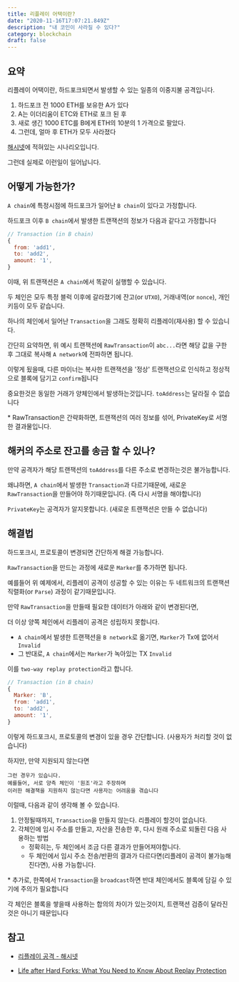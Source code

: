 ```yaml
---
title: 리플레이 어택이란?
date: "2020-11-16T17:07:21.849Z"
description: "내 코인이 사라질 수 있다?"
category: blockchain
draft: false
---
```


## 요약

리플레이 어택이란, 하드포크되면서 발생할 수 있는 일종의 이중지불 공격입니다.


1. 하드포크 전 1000 ETH를 보유한 A가 있다
2. A는 이더리움이 ETC와 ETH로 포크 된 후
3. 새로 생긴 1000 ETC를 B에게 ETH의 10분의 1 가격으로 팔았다. 
4. 그런데, 얼마 후 ETH가 모두 사라졌다

[해시넷](http://wiki.hash.kr/index.php/리플레이_공격)에 적혀있는 시나리오입니다. 

그런데 실제로 이런일이 일어납니다.

## 어떻게 가능한가?


`A chain`에 특정시점에 하드포크가 일어난 `B chain`이 있다고 가정합니다.

하드포크 이후 `B chain`에서 발생한 트랜잭션의 정보가 다음과 같다고 가정합니다

```javascript
// Transaction (in B chain)
{
  from: 'add1',
  to: 'add2',
  amount: '1',
}
```

이때, 위 트랜잭션은 `A chain`에서 똑같이 실행할 수 있습니다.

두 체인은 모두 특정 블럭 이후에 갈라졌기에
잔고(or `UTXO`), 거래내역(or `nonce`), 개인키등이 모두 같습니다.

하나의 체인에서 일어난 `Transaction`을 그래도 정확히 리플레이(재사용) 할 수 있습니다.


간단히 요약하면, 위 예시 트랜잭션에 `RawTransaction`이 `abc...`라면 해당 값을 구한 후 그대로 복사해 `A network`에 전파하면 됩니다.

이렇게 됬을때, 다른 마이너는 복사한 트랜잭션을 '정상' 트랜잭션으로 인식하고 정상적으로 블록에 담기고 `confirm`됩니다

중요한것은 동일한 거래가 양체인에서 발생하는것입니다. `toAddress`는 달라질 수 없습니다

\* RawTransaction은 간략화하면, 트랜잭션의 여러 정보를 섞어, PrivateKey로 서명한 결과물입니다.

## 해커의 주소로 잔고를 송금 할 수 있나?

만약 공격자가 해당 트랜잭션의 `toAddress`를 다른 주소로 변경하는것은 불가능합니다.

왜냐하면, `A chain`에서 발생한 `Transaction`과 다르기때문에, 새로운 `RawTransaction`을 만들어야 하기때문입니다. (즉 다시 서명을 해야합니다)

`PrivateKey`는 공격자가 알지못합니다. (새로운 트랜잭션은 만들 수 없습니다)


## 해결법

하드포크시, 프로토콜이 변경되면 간단하게 해결 가능합니다.

`RawTransaction`을 만드는 과정에 새로운 `Marker`를 추가하면 됩니다.

예를들어 위 예제에서, 리플레이 공격이 성공할 수 있는 이유는 두 네트워크의 트랜잭션 직렬화(or `Parse`) 과정이 같기때문입니다. 

만약 `RawTransaction`을 만들때 필요한 데이터가 아래와 같이 변경된다면, 

더 이상 양쪽 체인에서 리플레이 공격은 성립하지 못합니다. 
- `A chain`에서 발생한 트랜잭션을 `B network`로 옮기면, `Marker`가 Tx에 없어서  `Invalid`
- 그 반대로, `A chain`에서는 `Marker`가 녹아있는 TX `Invalid`

이를 `two-way replay protection`라고 합니다.

```javascript
// Transaction (in B chain)
{
  Marker: 'B',
  from: 'add1',
  to: 'add2',
  amount: '1',
}
```

이렇게 하드포크시, 프로토콜의 변경이 있을 경우 간단합니다. (사용자가 처리할 것이 없습니다)

하지만, 만약 지원되지 않는다면 

```
그런 경우가 있습니다.
예를들어, 서로 양측 체인이 '원조'라고 주장하며
이러한 해결책을 지원하지 않는다면 사용자는 어려움을 겪습니다
```
이럴때, 다음과 같이 생각해 볼 수 있습니다.

1. 안정될때까지, `Transaction`을 만들지 않는다. 리플레이 할것이 없습니다.
2. 각체인에 임시 주소를 만들고, 자산을 전송한 후, 다시 원래 주소로 되돌린 다음 사용하는 방법
   - 정확히는, 두 체인에서 조금 다른 결과가 만들어져야합니다.
   - 두 체인에서 임시 주소 전송/반환의 결과가 다르다면(리플레이 공격이 불가능해진다면), 사용 가능합니다.



\* 추가로, 한쪽에서 `Transaction`을 `broadcast`하면 반대 체인에서도 블록에 담길 수 있기에 주의가 필요합니다

각 체인은 블록을 쌓을때 사용하는 합의의 차이가 있는것이지, 트랜잭션 검증이 달라진것은 아니기 때문입니다


## 참고

- [리플레이 공격 - 해시넷](http://wiki.hash.kr/index.php/리플레이_공격)

- [Life after Hard Forks: What You Need to Know About Replay Protection](https://www.sfox.com/blog/life-after-hard-forks-what-you-need-to-know-about-replay-protection/)
